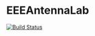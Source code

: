 # EEEAntennaLab

[![Build Status](https://github.com/MertTamer/EEEAntennaLab.jl/actions/workflows/CI.yml/badge.svg?branch=master)](https://github.com/MertTamer/EEEAntennaLab.jl/actions/workflows/CI.yml?query=branch%3Amaster)
